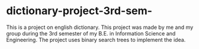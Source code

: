 # dictionary-project-3rd-sem-
This is a project on english dictionary.
This project was made by me and my group during the 3rd semester of my B.E. in Information Science and Engineering.
The project uses binary search trees to implement the idea.

